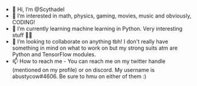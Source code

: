 - 👋 Hi, I’m @Scythadel
- 👀 I’m interested in math, physics, gaming, movies, music and obviously, CODING!
- 🌱 I’m currently learning machine learning in Python. Very interesting stuff 👌🏿
- 💞️ I’m looking to collaborate on anything tbh! I don't really have something in mind on what to work on but my strong suits atm are Python and TensorFlow modules.
- 📫 How to reach me - You can reach me on my twitter handle (mentioned on my profile) or on discord. My username is abustycow#4606. Be sure to hmu on either of them :)
